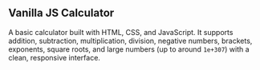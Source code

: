 ## Vanilla JS Calculator

A basic calculator built with HTML, CSS, and JavaScript. It supports addition, subtraction, multiplication, division, negative numbers, brackets, exponents, square roots, and large numbers (up to around `1e+307`) with a clean, responsive interface.
